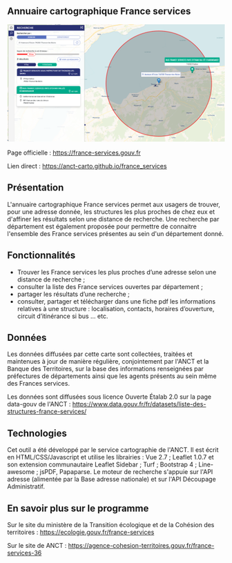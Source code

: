 ## Annuaire cartographique France services

![alt text](img/Capture.PNG)

Page officielle : https://france-services.gouv.fr

Lien direct : https://anct-carto.github.io/france_services

## Présentation

L'annuaire cartographique France services permet aux usagers de trouver, pour une adresse donnée, les structures les plus proches de chez eux et d'affiner les résultats selon une distance de recherche. Une recherche par département est également proposée pour permettre de connaitre l'ensemble des France services présentes au sein d'un département donné. 

## Fonctionnalités 

- Trouver les France services les plus proches d’une adresse selon une distance de recherche ;
- consulter la liste des France services ouvertes par département ;
- partager les résultats d’une recherche ;
- consulter, partager et télécharger dans une fiche pdf les informations relatives à une structure : localisation, contacts, horaires d’ouverture, circuit d’itinérance si bus … etc.


## Données
Les données diffusées par cette carte sont collectées, traitées et maintenues à jour de manière régulière, conjointement par l'ANCT et la Banque des Territoires, sur la base des informations renseignées par préfectures de départements ainsi que les agents présents au sein même des Frances services. 

Les données sont diffusées sous licence Ouverte Étalab 2.0 sur la page data-gouv de l'ANCT : https://www.data.gouv.fr/fr/datasets/liste-des-structures-france-services/ 


## Technologies

Cet outil a été développé par le service cartographie de l'ANCT. Il est écrit en HTML/CSS/Javascript et utilise les librairies : Vue 2.7 ; Leaflet 1.0.7 et son extension communautaire Leaflet Sidebar ; Turf ; Bootstrap 4 ; Line-awesome ; jsPDF, Papaparse. 
Le moteur de recherche s'appuie sur l'API adresse (alimentée par la Base adresse nationale) et sur l'API Découpage Administratif. 

## En savoir plus sur le programme

Sur le site du ministère de la Transition écologique et de la Cohésion des territoires : https://ecologie.gouv.fr/france-services

Sur le site de ANCT : https://agence-cohesion-territoires.gouv.fr/france-services-36
